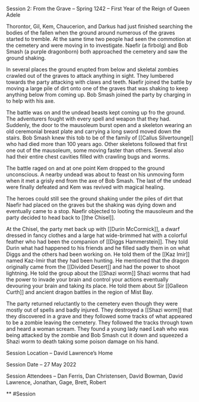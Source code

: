 

Session 2: From the Grave – Spring 1242 – First Year of the Reign of Queen Adele 

Thorontor, Gil, Kem, Chaucerion, and Darkus had just finished searching the bodies of the fallen when the ground around numerous of the graves started to tremble. At the same time two people had seen the commotion at the cemetery and were moving in to investigate. Naefir (a firbolg) and Bob Smash (a purple dragonborn) both approached the cemetery and saw the ground shaking. 

In several places the ground erupted from below and skeletal zombies crawled out of the graves to attack anything in sight. They lumbered towards the party attacking with claws and teeth. Naefir joined the battle by moving a large pile of dirt onto one of the graves that was shaking to keep anything below from coming up. Bob Smash joined the party by charging in to help with his axe.

The battle was on and the undead beasts kept coming up fro the ground. The adventurers fought with every spell and weapon that they had. Suddenly, the door to the mausoleum burst open and a skeleton wearing an old ceremonial breast plate and carrying a long sword moved down the stairs. Bob Smash knew this tob to be of the family of [[Callus Silvertounge]] who had died more than 100 years ago. Other skeletons followed that first one out of the mausoleum, some moving faster than others. Several also had their entire chest cavities filled with crawling bugs and worms.

The battle raged on and at one point Kem dropped to the ground unconscious. A nearby undead was about to feast on his unmoving form when it met a grisly end from the axe of Bob Smash. The last of the undead were finally defeated and Kem was revived with magical healing. 

The heroes could still see the ground shaking under the piles of dirt that Naefir had placed on the graves but the shaking was dying down and eventually came to a stop. Naefir objected to looting the mausoleum and the party decided to head back to [[the Chisel]].

At the Chisel, the party met back up with [[Durin McCormick]], a dwarf dressed in fancy clothes and a large hat wide-brimmed hat with a colorful feather who had been the companion of [[Diggs Hammerstein]]. They told Durin what had happened to his friends and he filled sadly them in on what Diggs and the others had been working on. He told them of the [[Kaz Imir]] named Kaz-Imir that they had been hunting. He mentioned that the dragon originally came from the [[Divided Desert]] and had the power to shoot lightning. He told the group about the [[Shazi worm]] Shazi worms that had the power to invade your brain and control your actions eventually devouring your brain and taking its place. He told them about Sir [[Galleon Curth]] and ancient dragon battles in the region of Mist Bay. 

The party returned reluctantly to the cemetery even though they were mostly out of spells and badly injured. They destroyed a [[Shazi worm]] that they discovered in a grave and they followed some tracks of what appeared to be a zombie leaving the cemetery. They followed the tracks through town and heard a woman scream. They found a young lady naed Leah who was being attacked by the zombie and Bob Smash cut it down and squeezed a Shazi worm to death taking some poison damage on his hand.  

Session Location – David Lawrence’s Home

Session Date – 27 May 2022

Session Attendees – Dan Ferris, Dan Christensen, David Bowman, David Lawrence, Jonathan, Gage, Brett, Robert

**
#Session